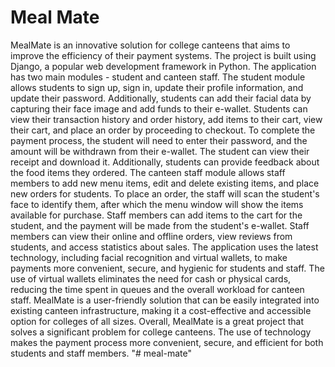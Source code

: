 # Meal Mate

MealMate is an innovative solution for college canteens that aims to improve the efficiency of their payment systems. The project is built using Django, a popular web development framework in Python.
The application has two main modules - student and canteen staff. The student module allows students to sign up, sign in, update their profile information, and update their password. Additionally, students can add their facial data by capturing their face image and add funds to their e-wallet. Students can view their transaction history and order history, add items to their cart, view their cart, and place an order by proceeding to checkout. To complete the payment process, the student will need to enter their password, and the amount will be withdrawn from their e-wallet. The student can view their receipt and download it. Additionally, students can provide feedback about the food items they ordered.
The canteen staff module allows staff members to add new menu items, edit and delete existing items, and place new orders for students. To place an order, the staff will scan the student's face to identify them, after which the menu window will show the items available for purchase. Staff members can add items to the cart for the student, and the payment will be made from the student's e-wallet. Staff members can view their online and offline orders, view reviews from students, and access statistics about sales.
The application uses the latest technology, including facial recognition and virtual wallets, to make payments more convenient, secure, and hygienic for students and staff. The use of virtual wallets eliminates the need for cash or physical cards, reducing the time spent in queues and the overall workload for canteen staff. MealMate is a user-friendly solution that can be easily integrated into existing canteen infrastructure, making it a cost-effective and accessible option for colleges of all sizes.
Overall, MealMate is a great project that solves a significant problem for college canteens. The use of technology makes the payment process more convenient, secure, and efficient for both students and staff members.
"# meal-mate" 
